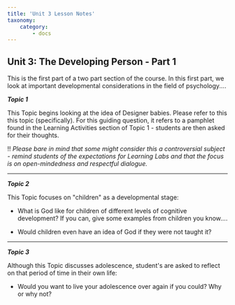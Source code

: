 ```yaml
---
title: 'Unit 3 Lesson Notes'
taxonomy:
    category:
        - docs
---
```


## Unit 3: The Developing Person - Part 1

This is the first part of a two part section of the course. In this first part, we look at important developmental considerations in the field of psychology....

***Topic 1***

This Topic begins looking at the idea of Designer babies. Please refer to this this topic (specifically). For this guiding question, it refers to a pamphlet found in the Learning Activities section of Topic 1 - students are then asked for their thoughts.

!! *Please bare in mind that some might consider this a controversial subject - remind students of the expectations for Learning Labs and that the focus is on open-mindedness and respectful dialogue.*

---

***Topic 2***

This Topic focuses on "children" as a developmental stage:

 - What is God like for children of different levels of cognitive development? If you can, give some examples from children you know....

 -  Would children even have an idea of God if they were not taught it?

---

***Topic 3***

Although this Topic discusses adolescence, student's are asked to reflect on that period of time in their own life:


 - Would you want to live your adolescence over again if you could? Why or why not?

 
